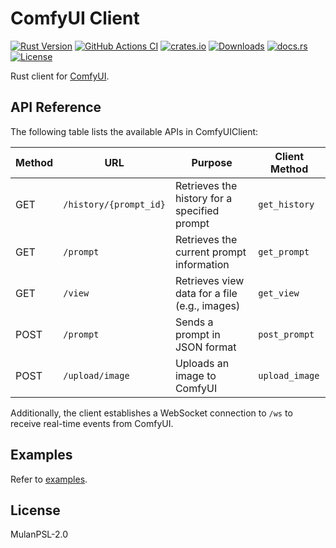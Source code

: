 # ComfyUI Client

[![Rust Version](https://img.shields.io/badge/rust-1.85%2B-orange.svg)](https://www.rust-lang.org)
[![GitHub Actions CI](https://img.shields.io/github/actions/workflow/status/jmjoy/comfyui-client/ci.yml?branch=master&label=CI&logo=github)](https://github.com/jmjoy/comfyui-client/actions)
[![crates.io](https://img.shields.io/crates/v/comfyui-client.svg)](https://crates.io/crates/comfyui-client)
[![Downloads](https://img.shields.io/crates/d/comfyui-client.svg)](https://crates.io/crates/comfyui-client)
[![docs.rs](https://img.shields.io/docsrs/comfyui-client?logo=rust)](https://docs.rs/comfyui-client)
[![License](https://img.shields.io/crates/l/comfyui-client?color=blue)](https://github.com/jmjoy/comfyui-client/blob/master/LICENSE)

Rust client for [ComfyUI](https://github.com/comfyanonymous/ComfyUI).

## API Reference

The following table lists the available APIs in ComfyUIClient:

| Method | URL | Purpose | Client Method |
|--------|-----|---------|---------------|
| GET | `/history/{prompt_id}` | Retrieves the history for a specified prompt | `get_history` |
| GET | `/prompt` | Retrieves the current prompt information | `get_prompt` |
| GET | `/view` | Retrieves view data for a file (e.g., images) | `get_view` |
| POST | `/prompt` | Sends a prompt in JSON format | `post_prompt` |
| POST | `/upload/image` | Uploads an image to ComfyUI | `upload_image` |

Additionally, the client establishes a WebSocket connection to `/ws` to receive real-time events from ComfyUI.

## Examples

Refer to [examples](https://github.com/jmjoy/comfyui-client/tree/master/examples).

## License

MulanPSL-2.0
